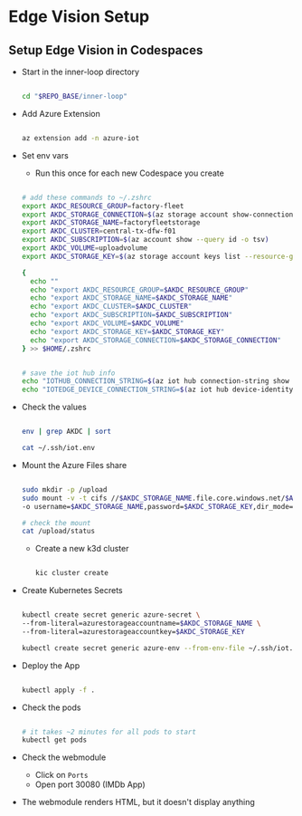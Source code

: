 # Edge Vision Setup

## Setup Edge Vision in Codespaces

- Start in the inner-loop directory

  ```bash

  cd "$REPO_BASE/inner-loop"

  ```

- Add Azure Extension

  ```bash

  az extension add -n azure-iot

  ```

- Set env vars
  - Run this once for each new Codespace you create

  ```bash

  # add these commands to ~/.zshrc
  export AKDC_RESOURCE_GROUP=factory-fleet
  export AKDC_STORAGE_CONNECTION=$(az storage account show-connection-string -n $AKDC_STORAGE_NAME -g $AKDC_RESOURCE_GROUP -o tsv)
  export AKDC_STORAGE_NAME=factoryfleetstorage
  export AKDC_CLUSTER=central-tx-dfw-f01
  export AKDC_SUBSCRIPTION=$(az account show --query id -o tsv)
  export AKDC_VOLUME=uploadvolume
  export AKDC_STORAGE_KEY=$(az storage account keys list --resource-group $AKDC_RESOURCE_GROUP --account-name $AKDC_STORAGE_NAME --query "[0].value" -o tsv)

  {
    echo ""
    echo "export AKDC_RESOURCE_GROUP=$AKDC_RESOURCE_GROUP"
    echo "export AKDC_STORAGE_NAME=$AKDC_STORAGE_NAME"
    echo "export AKDC_CLUSTER=$AKDC_CLUSTER"
    echo "export AKDC_SUBSCRIPTION=$AKDC_SUBSCRIPTION"
    echo "export AKDC_VOLUME=$AKDC_VOLUME"
    echo "export AKDC_STORAGE_KEY=$AKDC_STORAGE_KEY"
    echo "export AKDC_STORAGE_CONNECTION=$AKDC_STORAGE_CONNECTION"
  } >> $HOME/.zshrc


  # save the iot hub info
  echo "IOTHUB_CONNECTION_STRING=$(az iot hub connection-string show --hub-name $AKDC_RESOURCE_GROUP -o tsv)" > ~/.ssh/iot.env
  echo "IOTEDGE_DEVICE_CONNECTION_STRING=$(az iot hub device-identity connection-string show --hub-name $AKDC_RESOURCE_GROUP --device-id $AKDC_CLUSTER -o tsv)" >> ~/.ssh/iot.env

  ```

- Check the values

  ```bash

  env | grep AKDC | sort

  cat ~/.ssh/iot.env

  ```

- Mount the Azure Files share

  ```bash

  sudo mkdir -p /upload
  sudo mount -v -t cifs //$AKDC_STORAGE_NAME.file.core.windows.net/$AKDC_VOLUME /upload \
  -o username=$AKDC_STORAGE_NAME,password=$AKDC_STORAGE_KEY,dir_mode=0777,file_mode=0777,cache=strict,actimeo=30

  # check the mount
  cat /upload/status

  ```

  - Create a new k3d cluster

    ```bash

    kic cluster create

    ```

- Create Kubernetes Secrets

  ```bash

  kubectl create secret generic azure-secret \
  --from-literal=azurestorageaccountname=$AKDC_STORAGE_NAME \
  --from-literal=azurestorageaccountkey=$AKDC_STORAGE_KEY

  kubectl create secret generic azure-env --from-env-file ~/.ssh/iot.env

  ```

- Deploy the App

  ```bash

  kubectl apply -f .

  ```

- Check the pods

  ```bash

  # it takes ~2 minutes for all pods to start
  kubectl get pods

  ```

- Check the webmodule
  - Click on `Ports`
  - Open port 30080 (IMDb App)
- The webmodule renders HTML, but it doesn't display anything
